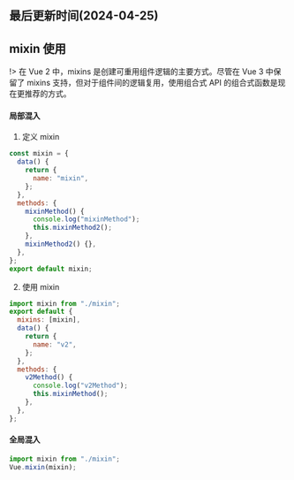 <!--
 * @Description:
 * @Author: panrui
 * @Date: 2023-07-07 08:59:33
 * @LastEditTime: 2024-04-25 10:00:21
 * @LastEditors: prui
 * 不忘初心,不负梦想
-->

## 最后更新时间(2024-04-25)

## mixin 使用

!> 在 Vue 2 中，mixins 是创建可重用组件逻辑的主要方式。尽管在 Vue 3 中保留了 mixins 支持，但对于组件间的逻辑复用，使用组合式 API 的组合式函数是现在更推荐的方式。

#### 局部混入

1. 定义 mixin

```js
const mixin = {
  data() {
    return {
      name: "mixin",
    };
  },
  methods: {
    mixinMethod() {
      console.log("mixinMethod");
      this.mixinMethod2();
    },
    mixinMethod2() {},
  },
};
export default mixin;
```

2. 使用 mixin

```js
import mixin from "./mixin";
export default {
  mixins: [mixin],
  data() {
    return {
      name: "v2",
    };
  },
  methods: {
    v2Method() {
      console.log("v2Method");
      this.mixinMethod();
    },
  },
};
```

#### 全局混入

```js
import mixin from "./mixin";
Vue.mixin(mixin);
```

